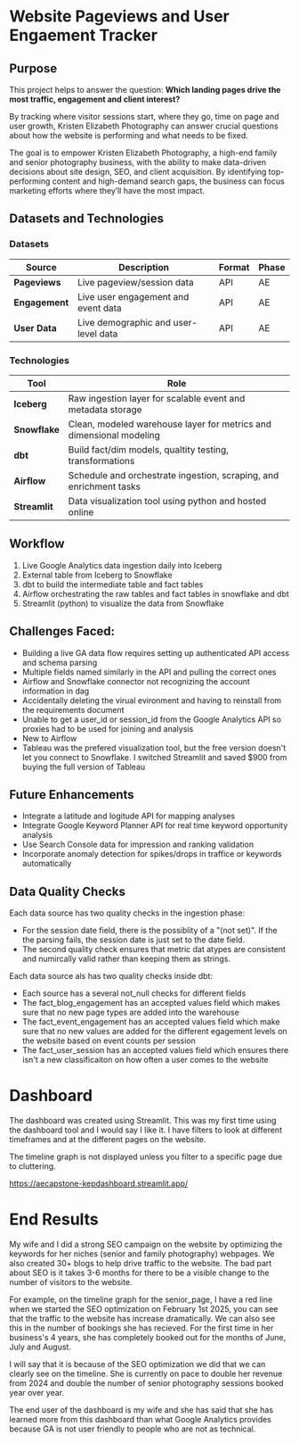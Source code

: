 # Website Pageviews and User Engaement Tracker

## Purpose
This project helps to answer the question:
**Which landing pages drive the most traffic, engagement and client interest?**

By tracking where visitor sessions start, where they go, time on page and user growth, Kristen Elizabeth Photography can answer crucial questions about how the website is performing and what needs to be fixed.

The goal is to empower Kristen Elizabeth Photography, a high-end family and senior photography business, with the ability to make data-driven decisions about site design, SEO, and client acquisition. By identifying top-performing content and high-demand search gaps, the business can focus marketing efforts where they’ll have the most impact.

## Datasets and Technologies

### Datasets

| Source        | Description                           | Format | Phase     |
|---------------|---------------------------------------|--------|-----------|
| **Pageviews** | Live pageview/session data            | API    | AE |
| **Engagement**| Live user engagement and event data   | API    | AE |
| **User Data** | Live demographic and user-level data  | API    | AE |

### Technologies

| Tool          | Role                                                                 |
|---------------|----------------------------------------------------------------------|
| **Iceberg**   | Raw ingestion layer for scalable event and metadata storage         |
| **Snowflake** | Clean, modeled warehouse layer for metrics and dimensional modeling |
| **dbt**       | Build fact/dim models, qualtity testing, transformations               |
| **Airflow**   | Schedule and orchestrate ingestion, scraping, and enrichment tasks  |
| **Streamlit**   | Data visualization tool using python and hosted online  |

## Workflow
<ol>
<li> Live Google Analytics data ingestion daily into Iceberg </li>
<li> External table from Iceberg to Snowflake </li>
<li> dbt to build the intermediate table and fact tables </li>
<li> Airflow orchestrating the raw tables and fact tables in snowflake and dbt </li>
<li> Streamlit (python) to visualize the data from Snowflake </li>
</ol>

## Challenges Faced:
- Building a live GA data flow requires setting up authenticated API access and schema parsing
- Multiple fields named similarly in the API and pulling the correct ones
- Airflow and Snowflake connector not recognizing the account information in dag
- Accidentally deleting the virual evironment and having to reinstall from the requirements document
- Unable to get a user_id or session_id from the Google Analytics API so proxies had to be used for joining and analysis
- New to Airflow
- Tableau was the prefered visualization tool, but the free version doesn't let you connect to Snowflake. I switched Streamlit and saved $900 from buying the full version of Tableau

## Future Enhancements
- Integrate a latitude and logitude API for mapping analyses
- Integrate Google Keyword Planner API for real time keyword opportunity analysis
- Use Search Console data for impression and ranking validation
- Incorporate anomaly detection for spikes/drops in traffice or keywords automatically

## Data Quality Checks
Each data source has two quality checks in the ingestion phase:
- For the session date field, there is the possiblity of a "(not set)". If the the parsing fails, the session date is just set to the date field.
- The second quality check ensures that metric dat atypes are consistent and numircally valid rather than keeping them as strings.

Each data source als has two quality checks inside dbt:
- Each source has a several not_null checks for different fields
- The fact_blog_engagement has an accepted values field which makes sure that no new page types are added into the warehouse
- The fact_event_engagement has an accepted values field which make sure that no new values are added for the different egagement levels on the website based on event counts per session
- The fact_user_session has an accepted values field which ensures there isn't a new classificaiton on how often a user comes to the website

# Dashboard
The dashboard was created using Streamlit. This was my first time using the dashboard tool and I would say I like it. I have filters to look at different timeframes and at the different pages on the website.

The timeline graph is not displayed unless you filter to a specific page due to cluttering.

https://aecapstone-kepdashboard.streamlit.app/

# End Results
My wife and I did a strong SEO campaign on the website by optimizing the keywords for her niches (senior and family photography) webpages. We also created 30+ blogs to help drive traffic to the website. The bad part about SEO is it takes 3-6 months for there to be a visible change to the number of visitors to the website.

For example, on the timeline graph for the senior_page, I have a red line when we started the SEO optimization on February 1st 2025, you can see that the traffic to the website has increase dramatically. We can also see this in the number of bookings she has recieved. For the first time in her business's 4 years, she has completely booked out for the months of June, July and August. 

I will say that it is because of the SEO optimization we did that we can clearly see on the timeline. She is currently on pace to double her revenue from 2024 and double the number of senior photography sessions booked year over year.

The end user of the dashboard is my wife and she has said that she has learned more from this dashboard than what Google Analytics provides because GA is not user friendly to people who are not as technical. 